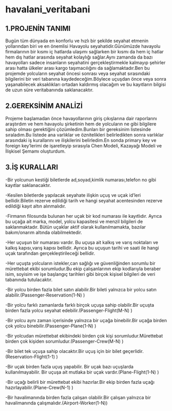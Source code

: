 # havalani_veritabani
 ## 1.PROJENİN TANIMI
Bugün tüm dünyada en konforlu ve hızlı bir şekilde seyahat etmenin yollarından biri ve en 
önemlisi Havayolu seyahatidir.Günümüzde havayolu firmalarının bir kısmı iç hatlarda 
ulaşımı sağlarken bir kısmı da hem iç hatlar hem dış hatlar arasında seyahat kolaylığı 
sağlar.Aynı zamanda da bazı havayolları sadece insanların seyahatini gerçekleştirmekle 
kalmayıp şehirler arası hatta ülkeler arası kargo taşımacılığını da sağlamaktadır.Ben bu 
projemde yolcuların seyahat öncesi sonrası veya seyahat sırasındaki bilgilerini bir veri 
tabanına kaydedeceğim.Böylece uçuşdan önce veya sonra yaşanabilecek aksaklıkları 
ortadan kaldırmış olacağım ve bu kayıtların bilgisi de uzun süre veritabanında 
saklanacaktır.
## 2.GEREKSİNİM ANALİZİ
Projeme başlamadan önce havayollarının giriş çıkışlarına dair raporlarını araştırdım ve hem 
havayolu şirketinin hem de yolcuların ne gibi bilgilere sahip olması gerektiğini 
çözümledim.Bunları bir gereksinim listesinde sıraladım.Bu listede ana varlıklar ve 
öznitelikleri belirledikten sonra varlıklar arasındaki iş kurallarını ve ilişkilerini belirledim.En 
sonda primary key ve foreign key’lerimi de işaretleyip sırasıyla Chen Modeli, Kazayağı 
Modeli ve İlişkisel Şemamı oluşturdum.
## 3.İŞ KURALLARI
-Bir yolcunun kestiği biletlerde ad,soyad,kimlik numarası,telefon no gibi kayıtlar 
saklanacaktır.

-Kesilen biletlerde yapılacak seyahate ilişkin uçuş ve uçak id’leri bellidir.Biletin rezerve 
edildiği tarih ve hangi seyahat acentesinden rezerve edildiği kayıt altın alınmalıdır.

-Firmanın filosunda bulunan her uçak bir kod numarası ile kayıtlıdır. Ayrıca bu uçağa ait 
marka, model, yolcu kapasitesi ve menzil bilgileri de saklanmaktadır. Bütün uçaklar aktif 
olarak kullanılmamakta, bazılar bakım/onarım altında olabilmektedir.

-Her uçuşun bir numarası vardır. Bu uçuşa ait kalkış ve varış noktaları ve kalkış kapısı,varış 
kapısı bellidir. Ayrıca bu uçuşun tarihi ve saati ile hangi uçak tarafından gerçekleştirileceği 
bellidir.

-Her uçuşta yolcuların istekler,can sağlığı ve güvenliğinden sorumlu bir mürettebat ekibi 
sorumludur.Bu ekip çalışanlarının ekip kodlarıyla beraber isim, soyisim ve işe başlangıç 
tarihleri gibi birçok kişisel bilgileri de veri tabanında tutulacaktır.

-Bir yolcu birden fazla bilet satın alabilir.Bir bileti yalnızca bir yolcu satın 
alabilir.(Passenger-Reservation(1-N) )

-Bir yolcu farklı zamanlarda farklı birçok uçuşa sahip olabilir.Bir uçuşta birden fazla yolcu 
seyahat edebilir.(Passenger-Flight(M-N) )

-Bir yolcu aynı zaman içerisinde yalnızca bir uçağa binebilir.Bir uçağa birden çok yolcu 
binebilir.(Passenger-Plane(1-N) )

-Bir yolcudan mürettebat ekibindeki birden çok kişi sorumludur.Mürettebat birden çok 
kişiden sorumludur.(Passenger-Crew(M-N) )

-Bir bilet tek uçuşa sahip olacaktır.Bir uçuş için bir bilet geçerlidir.(Reservation-Flight(1-1) )

-Bir uçak birden fazla uçuş yapabilir. Bir uçak bazı uçuşlarda kullanılmayabilir. Bir uçuşa ait 
mutlaka bir uçak vardır.(Plane-Flight(1-N) )

-Bir uçağı belirli bir mürettebat ekibi hazırlar.Bir ekip birden fazla uçağı 
hazırlayabilir.(Plane-Crew(N-1) )

-Bir havalimanında birden fazla çalışan olabilir.Bir çalışan yalnızca bir havalimanında 
çalışmalıdır.(Airport-Worker(1-N))

